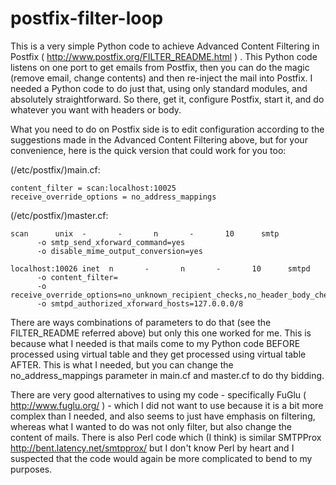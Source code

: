 postfix-filter-loop
===================

This is a very simple Python code to achieve Advanced Content Filtering in Postfix ( http://www.postfix.org/FILTER_README.html ) . This Python code listens on one port to get emails from Postfix, then you can do the magic (remove email, change contents) and then re-inject the mail into Postfix. I needed a Python code to do just that, using only standard modules, and absolutely straightforward. So there, get it, configure Postfix, start it, and do whatever you want with headers or body.

What you need to do on Postfix side is to edit configuration according to the suggestions made in the Advanced Content Filtering above, but for your convenience, here is the quick version that could work for you too:

(/etc/postfix/)main.cf:
```
content_filter = scan:localhost:10025
receive_override_options = no_address_mappings
```

(/etc/postfix/)master.cf:
```
scan      unix  -       -       n       -       10      smtp
      -o smtp_send_xforward_command=yes
      -o disable_mime_output_conversion=yes
      
localhost:10026 inet  n       -       n       -       10      smtpd
      -o content_filter=
      -o receive_override_options=no_unknown_recipient_checks,no_header_body_checks,no_milters
      -o smtpd_authorized_xforward_hosts=127.0.0.0/8
```
There are ways combinations of parameters to do that (see the FILTER_README referred above) but only this one worked for me. This is because what I needed is that mails come to my Python code BEFORE processed using virtual table and they get processed using virtual table AFTER. This is what I needed, but you can change the no_address_mappings parameter in main.cf and master.cf to do thy bidding.

There are very good alternatives to using my code - specifically FuGlu ( http://www.fuglu.org/ ) - which I did not want to use because it is a bit more complex than I needed, and also seems to just have emphasis on filtering, whereas what I wanted to do was not only filter, but also change the content of mails. There is also Perl code which (I think) is similar SMTPProx http://bent.latency.net/smtpprox/ but I don't know Perl by heart and I suspected that the code would again be more complicated to bend to my purposes.

